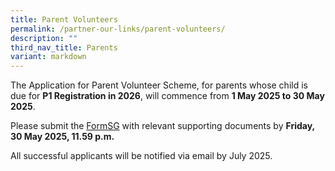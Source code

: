 ```yaml
---
title: Parent Volunteers
permalink: /partner-our-links/parent-volunteers/
description: ""
third_nav_title: Parents
variant: markdown
---
```

The Application for Parent Volunteer Scheme, for parents whose child is due for **P1 Registration in 2026**, will commence from **1 May 2025 to 30 May 2025**.

Please submit the [FormSG](https://go.gov.sg/pvform) with relevant supporting documents by **Friday, 30 May 2025, 11.59 p.m.**

All successful applicants will be notified via email by July 2025.